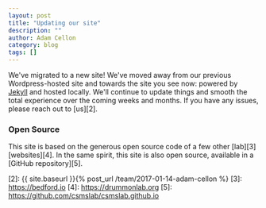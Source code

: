 ```yaml
---
layout: post
title: "Updating our site"
description: ""
author: Adam Cellon
category: blog
tags: []
---
```


We've migrated to a new site! We've moved away from our previous Wordpress-hosted site and towards the site you see now: powered by [Jekyll][1] and hosted locally. We'll continue to update things and smooth the total experience over the coming weeks and months. If you have any issues, please reach out to [us][2].

### Open Source

This site is based on the generous open source code of a few other [lab][3] [websites][4]. In the same spirit, this site is also open source, available in a [GitHub repository][5].


[1]: https://jekyllrb.com
[2]: {{ site.baseurl }}{% post_url /team/2017-01-14-adam-cellon %}
[3]: https://bedford.io
[4]: https://drummonlab.org
[5]: https://github.com/csmslab/csmslab.github.io
